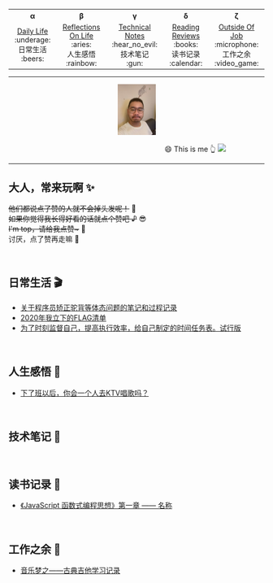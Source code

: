<!-- 顶部导航 -->
<table align='center'>
  <tr>
    <th>α</th>
    <th>β</th>
    <th>γ</th>
    <th>δ</th>
    <th>ζ</th>
    <!-- <th>η</th>
    <th>θ</th>
    <th>ι</th>
    <th>κ</th>
    <th>λ</th> -->
  </tr>
  <tr align="center">
    <td width="200">
      <a href='#日常生活-clapper'>Daily Life</a><br>
      :underage: <div>日常生活</div> :beers: 
    </td>
    <td width="200">
      <a href='#人生感悟-radio_button'>Reflections On Life</a><br>
      :aries: <div>人生感悟</div> :rainbow: 
    </td>
    <td width="200">
      <a href='#技术笔记-notebook_with_decorative_cover'>Technical Notes</a><br>
      :hear_no_evil: <div>技术笔记</div> :gun:
    </td>
    <td width="200">
      <a href='#读书记录-bookmark'>Reading Reviews</a><br>
      :books: <div>读书记录</div> :calendar:
    </td>
    <td width="200">
      <a href='#工作之余-musical_score'>Outside Of Job</a><br>
      :microphone: <div>工作之余</div> :video_game:
    </td>
  </tr>
</table>


---
<!-- Logo 图片 -->
<div align='center'>
  <img src='./assets/images/avatar.jpg' height='100' />
</div>

&nbsp;&nbsp;&nbsp;&nbsp;&nbsp;&nbsp;&nbsp;&nbsp;&nbsp;&nbsp;&nbsp;&nbsp;&nbsp;&nbsp;&nbsp;&nbsp;&nbsp;&nbsp;&nbsp;&nbsp;&nbsp;&nbsp;&nbsp;&nbsp;&nbsp;&nbsp;&nbsp;&nbsp;&nbsp;&nbsp;&nbsp;&nbsp;&nbsp;&nbsp;&nbsp;&nbsp;&nbsp;&nbsp;&nbsp;&nbsp;&nbsp;&nbsp;&nbsp;&nbsp;&nbsp;&nbsp;&nbsp;&nbsp;&nbsp;&nbsp;&nbsp;&nbsp;&nbsp;&nbsp;&nbsp;&nbsp;&nbsp;&nbsp;&nbsp;&nbsp;&nbsp;&nbsp;&nbsp;&nbsp;&nbsp;&nbsp;&nbsp;&nbsp;&nbsp;&nbsp;&nbsp;&nbsp;&nbsp;&nbsp;&nbsp;&nbsp;&nbsp; :smile: This is me :point_up_2: 
![](https://img.shields.io/badge/Author-TZB-green)

---

## 大人，常来玩啊 :sparkles:
~~他们都说点了赞的人就不会掉头发呢！~~  :speak_no_evil: <br>
~~如果你觉得我长得好看的话就点个赞吧 ♪~~  :sunglasses: <br>
~~I'm top，请给我点赞\~~~  :punch: <br>
讨厌，点了赞再走嘛 :anger:


<br>

<!-- 日常生活 -->
## 日常生活 :clapper:
- [关于程序员矫正驼背等体态问题的笔记和过程记录](./modules/DailyLife/关于矫正驼背等体态问题的笔记和过程记录.md)
- [2020年我立下的FLAG清单](./modules/DailyLife/2020年FLAG清单.md)
- [为了时刻监督自己，提高执行效率，给自己制定的时间任务表。试行版](./modules/DailyLife/时间任务卡（试行版）.md)

<br>

<!-- 人生感悟 -->
## 人生感悟 :radio_button:
- [下了班以后，你会一个人去KTV唱歌吗？](./modules/Reflectionsonlife/下了班以后，你会一个人去KTV唱歌吗？.md)

<br>

<!-- 技术笔记 -->
## 技术笔记 :notebook_with_decorative_cover:


<br>

<!-- 读书记录 -->
## 读书记录 :bookmark:
- [《JavaScript 函数式编程思想》第一章 —— 名称](./modules/ReadingReviews/编程书籍/JavaScript函数式编程思想/01st-名称.md)

<br>

<!-- 工作之余 -->
## 工作之余 :musical_score:
- [音乐梦之——古典吉他学习记录](./modules/OutsideOfJob/音乐梦之——古典吉他学习记录.md)

<br>
